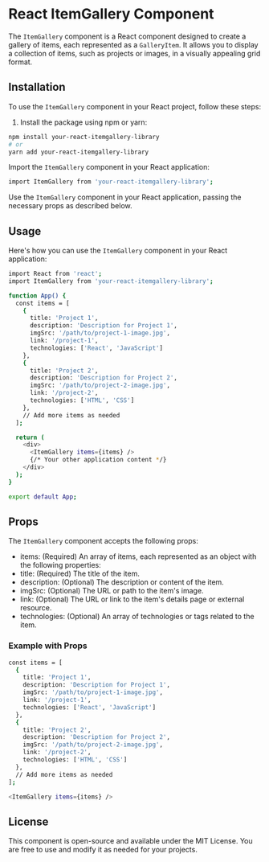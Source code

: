 
# React ItemGallery Component

The `ItemGallery` component is a React component designed to create a gallery of items, each represented as a `GalleryItem`. It allows you to display a collection of items, such as projects or images, in a visually appealing grid format.

## Installation

To use the `ItemGallery` component in your React project, follow these steps:

1. Install the package using npm or yarn:

```bash
npm install your-react-itemgallery-library
# or
yarn add your-react-itemgallery-library
```
Import the `ItemGallery` component in your React application:
```bash
import ItemGallery from 'your-react-itemgallery-library';
```
Use the `ItemGallery` component in your React application, passing the necessary props as described below.
## Usage
Here's how you can use the `ItemGallery` component in your React application:
```bash
import React from 'react';
import ItemGallery from 'your-react-itemgallery-library';

function App() {
  const items = [
    {
      title: 'Project 1',
      description: 'Description for Project 1',
      imgSrc: '/path/to/project-1-image.jpg',
      link: '/project-1',
      technologies: ['React', 'JavaScript']
    },
    {
      title: 'Project 2',
      description: 'Description for Project 2',
      imgSrc: '/path/to/project-2-image.jpg',
      link: '/project-2',
      technologies: ['HTML', 'CSS']
    },
    // Add more items as needed
  ];

  return (
    <div>
      <ItemGallery items={items} />
      {/* Your other application content */}
    </div>
  );
}

export default App;
```
## Props
The `ItemGallery` component accepts the following props:

* items: (Required) An array of items, each represented as an object with the following properties:
* title: (Required) The title of the item.
* description: (Optional) The description or content of the item.
* imgSrc: (Optional) The URL or path to the item's image.
* link: (Optional) The URL or link to the item's details page or external resource.
* technologies: (Optional) An array of technologies or tags related to the item.
### Example with Props
```bash
const items = [
  {
    title: 'Project 1',
    description: 'Description for Project 1',
    imgSrc: '/path/to/project-1-image.jpg',
    link: '/project-1',
    technologies: ['React', 'JavaScript']
  },
  {
    title: 'Project 2',
    description: 'Description for Project 2',
    imgSrc: '/path/to/project-2-image.jpg',
    link: '/project-2',
    technologies: ['HTML', 'CSS']
  },
  // Add more items as needed
];

<ItemGallery items={items} />
```
## License
This component is open-source and available under the MIT License. You are free to use and modify it as needed for your projects.